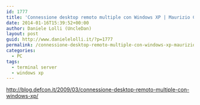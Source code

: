 ```yaml
---
id: 1777
title: 'Connessione desktop remoto multiple con Windows XP | Maurizio Condini &#8211; Defcon.it Blog'
date: 2014-01-16T15:39:52+00:00
author: Daniele Lolli (UncleDan)
layout: post
guid: http://www.danielelolli.it/?p=1777
permalink: /connessione-desktop-remoto-multiple-con-windows-xp-maurizio-condini-defcon-it-blog-01-2014.html
categories:
  - PC
tags:
  - terminal server
  - windows xp
---
```

<http://blog.defcon.it/2009/03/connessione-desktop-remoto-multiple-con-windows-xp/>